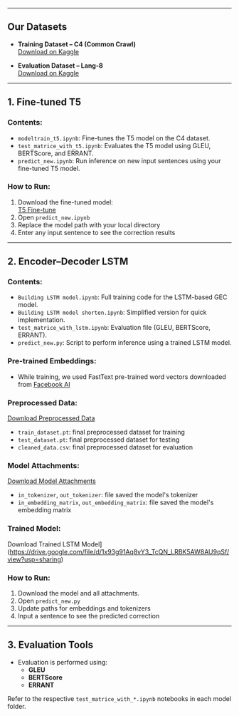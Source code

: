 
---

## Our Datasets

- **Training Dataset – C4 (Common Crawl)**  
  [Download on Kaggle](https://www.kaggle.com/datasets/dariocioni/c4200m)

- **Evaluation Dataset – Lang-8**  
  [Download on Kaggle](https://www.kaggle.com/datasets/studentramya/lang-8)

---

## 1. Fine-tuned T5

### Contents:
- `modeltrain_t5.ipynb`: Fine-tunes the T5 model on the C4 dataset.
- `test_matrice_with_t5.ipynb`: Evaluates the T5 model using GLEU, BERTScore, and ERRANT.
- `predict_new.ipynb`: Run inference on new input sentences using your fine-tuned T5 model.

### How to Run:
1. Download the fine-tuned model:  
   [T5 Fine-tune](https://drive.google.com/drive/folders/16ojRM38ZUNO40iIKytgATGPuk8aJDhBe?usp=sharing)
2. Open `predict_new.ipynb`
3. Replace the model path with your local directory
4. Enter any input sentence to see the correction results

---

## 2. Encoder–Decoder LSTM

### Contents:
- `Building LSTM model.ipynb`: Full training code for the LSTM-based GEC model.
- `Building LSTM model shorten.ipynb`: Simplified version for quick implementation.
- `test_matrice_with_lstm.ipynb`: Evaluation file (GLEU, BERTScore, ERRANT).
- `predict_new.py`: Script to perform inference using a trained LSTM model.

### Pre-trained Embeddings:
- While training, we used FastText pre-trained word vectors downloaded from [Facebook AI](https://fasttext.cc/docs/en/crawl-vectors.html)

### Preprocessed Data:
[Download Preprocessed Data](https://drive.google.com/drive/folders/1EFWKW6SiPnbPmsjHoHP4qpdQcDe6kJll?usp=sharing)
- `train_dataset.pt`: final preprocessed dataset for training
- `test_dataset.pt`: final preprocessed dataset for testing
- `cleaned_data.csv`: final preprocessed dataset for evaluation

### Model Attachments:
[Download Model Attachments](https://drive.google.com/drive/folders/16G99qkbqIItvv0RmBNfcjlb-mQ73G-mF?usp=sharing)
- `in_tokenizer`, `out_tokenizer`: file saved the model's tokenizer
- `in_embedding_matrix`, `out_embedding_matrix`: file saved the model's embedding matrix

### Trained Model:
Download Trained LSTM Model](https://drive.google.com/file/d/1x93g91Aq8vY3_TcQN_LRBK5AW8AU9qSf/view?usp=sharing)

### How to Run:
1. Download the model and all attachments.
2. Open `predict_new.py`
3. Update paths for embeddings and tokenizers
4. Input a sentence to see the predicted correction

---

## 3. Evaluation Tools

- Evaluation is performed using:
  - **GLEU**
  - **BERTScore**
  - **ERRANT**

Refer to the respective `test_matrice_with_*.ipynb` notebooks in each model folder.
